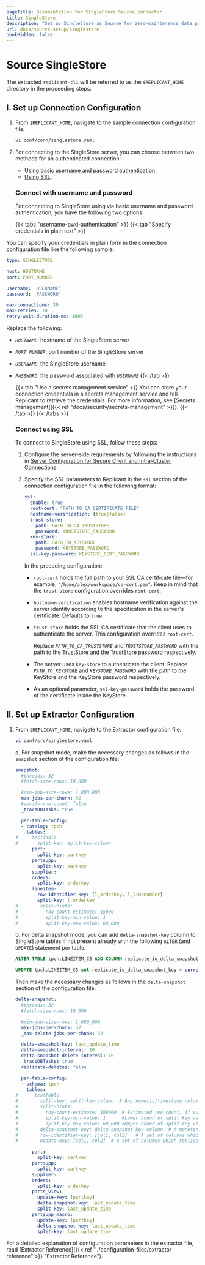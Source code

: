 ```yaml
---
pageTitle: Documentation for SingleStore Source connector
title: SingleStore
description: "Set up SingleStore as Source for zero-maintenance data pipelines using Arcion SingleStore connector."
url: docs/source-setup/singlestore
bookHidden: false
---
```


# Source SingleStore

The extracted `replicant-cli` will be referred to as the `$REPLICANT_HOME` directory in the proceeding steps.

## I. Set up Connection Configuration

1. From `$REPLICANT_HOME`, navigate to the sample connection configuration file:

   ```BASH
   vi conf/conn/singlestore.yaml
   ```

2. For connecting to the SingleStore server, you can choose between two methods for an authenticated connection:

    - [Using basic username and password authentication](#connect-with-username-and-password).
    - [Using SSL](#connect-using-ssl).

    ### Connect with username and password
    For connecting to SingleStore using via basic username and password authentication, you have the following two options:

    {{< tabs "username-pwd-authentication" >}}
    {{< tab "Specify credentials in plain text" >}}

  You can specify your credentials in plain form in the connection configuration file like the following sample:
  ```YAML
  type: SINGLESTORE

  host: HOSTNAME
  port: PORT_NUMBER

  username: 'USERNAME'
  password: 'PASSWORD'

  max-connections: 30
  max-retries: 10
  retry-wait-duration-ms: 1000
  ```

  Replace the following:

  - *`HOSTNAME`*: hostname of the SingleStore server
  - *`PORT_NUMBER`*: port number of the SingleStore server
  - *`USERNAME`*: the SingleStore username
  - *`PASSWORD`*: the password associated with *`USERNAME`*
    {{< /tab >}}

    {{< tab "Use a secrets management service" >}}
  You can store your connection credentials in a secrets management service and tell Replicant to retrieve the credentials. For more information, see [Secrets management]({{< ref "docs/security/secrets-management" >}}). 
    {{< /tab >}}
    {{< /tabs >}}
    
    ### Connect using SSL
    To connect to SingleStore using SSL, follow these steps:

    1. Configure the server-side requirements by following the instructions in [Server Configuration for Secure Client and Intra-Cluster Connections](https://docs.singlestore.com/db/v8.0/en/security/encryption/ssl-secure-connections/server-configuration-for-secure-client-and-intra-cluster-connections.html).
    2. Specify the SSL parameters to Replicant in the `ssl` section of the connection configuration file in the following format:

        ```YAML
        ssl:
          enable: true
          root-cert: "PATH_TO_CA_CERTIFICATE_FILE" 
          hostname-verification: {true|false}      
          trust-store:                    
            path: PATH_TO_CA_TRUSTSTORE
            password: TRUSTSTORE_PASSWORD
          key-store:                       
            path: PATH_TO_KEYSTORE
            password: KEYSTORE_PASSWORD
          ssl-key-password: KEYSTORE_CERT_PASSWORD
        ```

        In the preceding configuration:
        - `root-cert` holds the full path to your SSL CA certificate file—for example, `"/home/alex/workspace/ca-cert.pem"`. Keep in mind that the `trust-store` configuration overrides `root-cert`.
        - `hostname-verification` enables hostname verification against the server identity according to the specification in the server's certificate. Defaults to `true`.
        - `trust-store` holds the SSL CA certificate that the client uses to authenticate the server. This configuration overrides `root-cert`. 
        
          Replace *`PATH_TO_CA_TRUSTSTORE`* and *`TRUSTSTORE_PASSWORD`* with the path to the TrustStore and the TrustStore password respectively.
        - The server uses `key-store` to authenticate the client. Replace *`PATH_TO_KEYSTORE`* and *`KEYSTORE_PASSWORD`* with the path to the KeyStore and the KeyStore password respectively.
        - As an optional parameter, `ssl-key-password` holds the password of the certificate inside the KeyStore.
   
## II. Set up Extractor Configuration

1. From `$REPLICANT_HOME`, navigate to the Extractor configuration file:
   ```BASH
   vi conf/src/singlestore.yaml
   ```
    a. For snapshot mode, make the necessary changes as follows in the `snapshot` section of the configuration file:

    ```YAML
    snapshot:
      #threads: 32
      #fetch-size-rows: 10_000

      #min-job-size-rows: 1_000_000
      max-jobs-per-chunk: 32
      #verify-row-count: false
      _traceDBTasks: true

      per-table-config:
      - catalog: tpch
        tables:
    #     testTable
    #       split-key: split-key-column
          part:
            split-key: partkey
          partsupp:
            split-key: partkey
          supplier:
          orders:
            split-key: orderkey
          lineitem:
            row-identifier-key: [l_orderkey, l_linenumber]
            split-key: l_orderkey
    #        split-hints:
    #          row-count-estimate: 15000
    #          split-key-min-value: 1
    #          split-key-max-value: 60_000
    ```

    b. For delta snapshot mode, you can add `delta-snapshot-key` column to SingleStore tables if not present already with the following `ALTER` (and `UPDATE`) statement per table.

    ```SQL
    ALTER TABLE tpch.LINEITEM_CS ADD COLUMN replicate_io_delta_snapshot_key TIMESTAMP NOT NULL DEFAULT current_timestamp ON UPDATE current_timestamp;
    ```
    ```SQL
    UPDATE tpch.LINEITEM_CS set replicate_io_delta_snapshot_key = current_timestamp;
    ```
    Then make the necessary changes as follows in the `delta-snapshot` section of the configuration file:

    ```YAML
    delta-snapshot:
      #threads: 32
      #fetch-size-rows: 10_000

      #min-job-size-rows: 1_000_000
      max-jobs-per-chunk: 32
      _max-delete-jobs-per-chunk: 32

      delta-snapshot-key: last_update_time
      delta-snapshot-interval: 10
      delta-snapshot-delete-interval: 10
      _traceDBTasks: true
      replicate-deletes: false

      per-table-config:
      - schema: tpch
        tables:
    #      testTable
    #        split-key: split-key-column  # Any numeric/timestamp column with sufficiently large number of distincts
    #        split-hints:
    #          row-count-estimate: 100000  # Estimated row count, if supplied replicant will leverage
    #          split-key-min-value: 1      #Lower bound of split key value
    #          split-key-max-value: 60_000 #Upper bound of split key value, if supplied replicant will leverage and avoid querying source database for the same
    #        delta-snapshot-key: delta-snapshot-key-column  # A monotonic increasing numeric/timestamp column which gets new value on each INSERT/UPDATE
    #        row-identifier-key: [col1, col2]   # A set of columns which uniquely identify a row
    #        update-key: [col1, col2]  # A set of columns which replicant should use to perform deletes/updates during incremental replication

          part:
            split-key: partkey
          partsupp:
            split-key: partkey
          supplier:
          orders:
            split-key: orderkey
          parts_view:
            update-key: [partkey]
            delta-snapshot-key: last_update_time
            split-key: last_update_time
          partsupp_macro:
            update-key: [partkey]
            delta-snapshot-key: last_update_time
            split-key: last_update_time
    ```

For a detailed explanation of configuration parameters in the extractor file, read [Extractor Reference]({{< ref "../configuration-files/extractor-reference" >}} "Extractor Reference").